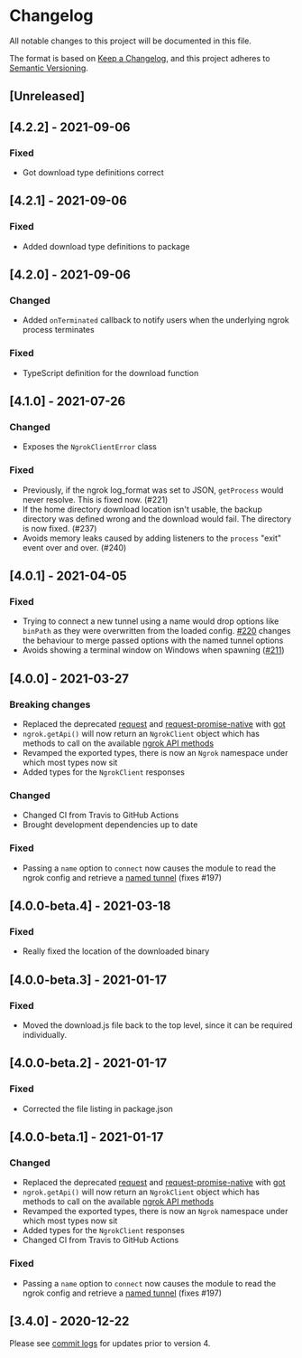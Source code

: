 # Changelog
All notable changes to this project will be documented in this file.

The format is based on [Keep a Changelog](https://keepachangelog.com/en/1.0.0/),
and this project adheres to [Semantic Versioning](https://semver.org/spec/v2.0.0.html).

## [Unreleased]

## [4.2.2] - 2021-09-06

### Fixed

- Got download type definitions correct


## [4.2.1] - 2021-09-06

### Fixed

- Added download type definitions to package

## [4.2.0] - 2021-09-06

### Changed

- Added `onTerminated` callback to notify users when the underlying ngrok 
  process terminates

### Fixed

- TypeScript definition for the download function

## [4.1.0] - 2021-07-26

### Changed

- Exposes the `NgrokClientError` class

### Fixed

- Previously, if the ngrok log_format was set to JSON, `getProcess` would never resolve. This is fixed now. (#221)
- If the home directory download location isn't usable, the backup directory was defined wrong and the download would fail. The directory is now fixed. (#237)
- Avoids memory leaks caused by adding listeners to the `process` "exit" event over and over. (#240)

## [4.0.1] - 2021-04-05

### Fixed

- Trying to connect a new tunnel using a name would drop options like `binPath` as they were overwritten from the loaded config. [#220](https://github.com/bubenshchykov/ngrok/pull/220) changes the behaviour to merge passed options with the named tunnel options
- Avoids showing a terminal window on Windows when spawning ([#211](https://github.com/bubenshchykov/ngrok/pull/211))

## [4.0.0] - 2021-03-27

### Breaking changes

- Replaced the deprecated [request](https://www.npmjs.com/package/request) and [request-promise-native](https://www.npmjs.com/package/request-promise-native) with [got](https://www.npmjs.com/package/got)
- `ngrok.getApi()` will now return an `NgrokClient` object which has methods to call on the available [ngrok API methods](https://ngrok.com/docs#client-api-base)
- Revamped the exported types, there is now an `Ngrok` namespace under which most types now sit
- Added types for the `NgrokClient` responses

### Changed

- Changed CI from Travis to GitHub Actions
- Brought development dependencies up to date

### Fixed

- Passing a `name` option to `connect` now causes the module to read the ngrok config and retrieve a [named tunnel](https://ngrok.com/docs#tunnel-definitions) (fixes #197)


## [4.0.0-beta.4] - 2021-03-18

### Fixed

- Really fixed the location of the downloaded binary

## [4.0.0-beta.3] - 2021-01-17

### Fixed

- Moved the download.js file back to the top level, since it can be required individually.

## [4.0.0-beta.2] - 2021-01-17

### Fixed

- Corrected the file listing in package.json

## [4.0.0-beta.1] - 2021-01-17

### Changed

- Replaced the deprecated [request](https://www.npmjs.com/package/request) and [request-promise-native](https://www.npmjs.com/package/request-promise-native) with [got](https://www.npmjs.com/package/got)
- `ngrok.getApi()` will now return an `NgrokClient` object which has methods to call on the available [ngrok API methods](https://ngrok.com/docs#client-api-base)
- Revamped the exported types, there is now an `Ngrok` namespace under which most types now sit
- Added types for the `NgrokClient` responses
- Changed CI from Travis to GitHub Actions

### Fixed

- Passing a `name` option to `connect` now causes the module to read the ngrok config and retrieve a [named tunnel](https://ngrok.com/docs#tunnel-definitions) (fixes #197)

## [3.4.0] - 2020-12-22

Please see [commit logs](https://github.com/bubenshchykov/ngrok/commits/master) for updates prior to version 4.